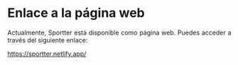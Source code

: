 # Enlace a la página web

<p align="justify">
Actualmente, Sportter está disponible como página web. Puedes acceder a través del siguiente enlace:</p>

https://sportter.netlify.app/